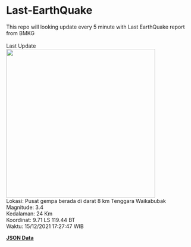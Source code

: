 # Last-EarthQuake
This repo will looking update every 5 minute with Last EarthQuake report from BMKG
<br>
<br>
Last Update
<br>
<img src="https://ews.bmkg.go.id/TEWS/data/20211215172747.mmi.jpg" width="400"/>
<br>
Lokasi: Pusat gempa berada di darat 8 km Tenggara Waikabubak <br>
Magnitude: 3.4 <br>
Kedalaman: 24 Km <br>
Koordinat: 9.71 LS 119.44 BT <br>
Waktu: 15/12/2021 17:27:47 WIB <br>

<a href="./data/data.json">**JSON Data**</a>
